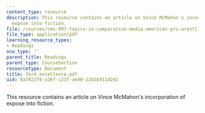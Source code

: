 ```yaml
---
content_type: resource
description: This resource contains an article on Vince McMahon's incorporation of
  expose into fiction.
file: /courses/cms-997-topics-in-comparative-media-american-pro-wrestling-spring-2007/8a7822f8a26f123fae9022b1b911d241_ford_excellence.pdf
file_type: application/pdf
learning_resource_types:
- Readings
ocw_type: ''
parent_title: Readings
parent_type: CourseSection
resourcetype: Document
title: ford_excellence.pdf
uid: 8a7822f8-a26f-123f-ae90-22b1b911d241
---
```

This resource contains an article on Vince McMahon's incorporation of expose into fiction.

